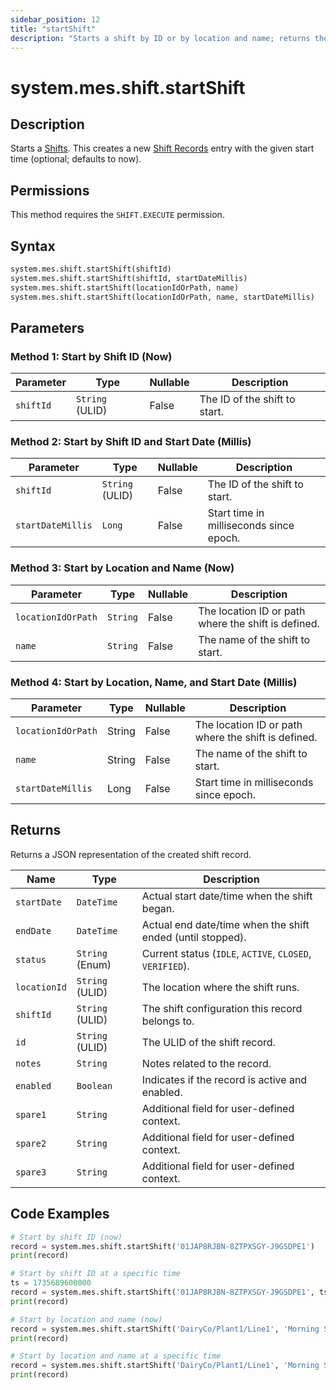 ```yaml
---
sidebar_position: 12
title: "startShift"
description: "Starts a shift by ID or by location and name; returns the created shift record."
---
```


# system.mes.shift.startShift

## Description

Starts a [Shifts](../../data-model/shift-model/shift). This creates a new [Shift Records](../../data-model/shift-model/shift-record) entry with the given start time (optional; defaults to now).


## Permissions

This method requires the `SHIFT.EXECUTE` permission.

## Syntax

```python
system.mes.shift.startShift(shiftId)
system.mes.shift.startShift(shiftId, startDateMillis)
system.mes.shift.startShift(locationIdOrPath, name)
system.mes.shift.startShift(locationIdOrPath, name, startDateMillis)
```

## Parameters

### Method 1: Start by Shift ID (Now)

| Parameter | Type            | Nullable | Description                   |
|-----------|-----------------|----------|-------------------------------|
| `shiftId` | `String` (ULID) | False    | The ID of the shift to start. |

### Method 2: Start by Shift ID and Start Date (Millis)

| Parameter         | Type            | Nullable | Description                             |
|-------------------|-----------------|----------|-----------------------------------------|
| `shiftId`         | `String` (ULID) | False    | The ID of the shift to start.           |
| `startDateMillis` | `Long`          | False    | Start time in milliseconds since epoch. |

### Method 3: Start by Location and Name (Now)

| Parameter          | Type     | Nullable | Description                                           |
|--------------------|----------|----------|-------------------------------------------------------|
| `locationIdOrPath` | `String` | False    | The location ID or path where the shift is defined.   |
| `name`             | `String` | False    | The name of the shift to start.                       |

### Method 4: Start by Location, Name, and Start Date (Millis)

| Parameter          | Type   | Nullable | Description                                           |
|--------------------|--------|----------|-------------------------------------------------------|
| `locationIdOrPath` | String | False    | The location ID or path where the shift is defined.   |
| `name`             | String | False    | The name of the shift to start.                       |
| `startDateMillis`  | Long   | False    | Start time in milliseconds since epoch.               |

## Returns

Returns a JSON representation of the created shift record.

| Name         | Type            | Description                                                |
|--------------|-----------------|------------------------------------------------------------|
| `startDate`  | `DateTime`      | Actual start date/time when the shift began.               |
| `endDate`    | `DateTime`      | Actual end date/time when the shift ended (until stopped). |
| `status`     | `String` (Enum) | Current status (`IDLE`, `ACTIVE`, `CLOSED`, `VERIFIED`).   |
| `locationId` | `String` (ULID) | The location where the shift runs.                         |
| `shiftId`    | `String` (ULID) | The shift configuration this record belongs to.            |
| `id`         | `String` (ULID) | The ULID of the shift record.                              |
| `notes`      | `String`        | Notes related to the record.                               |
| `enabled`    | `Boolean`       | Indicates if the record is active and enabled.             |
| `spare1`     | `String`        | Additional field for user-defined context.                 |
| `spare2`     | `String`        | Additional field for user-defined context.                 |
| `spare3`     | `String`        | Additional field for user-defined context.                 |

## Code Examples

```python
# Start by shift ID (now)
record = system.mes.shift.startShift('01JAP8RJBN-8ZTPXSGY-J9GSDPE1')
print(record)

# Start by shift ID at a specific time
ts = 1735689600000
record = system.mes.shift.startShift('01JAP8RJBN-8ZTPXSGY-J9GSDPE1', ts)
print(record)

# Start by location and name (now)
record = system.mes.shift.startShift('DairyCo/Plant1/Line1', 'Morning Shift')
print(record)

# Start by location and name at a specific time
record = system.mes.shift.startShift('DairyCo/Plant1/Line1', 'Morning Shift', ts)
print(record)
```
